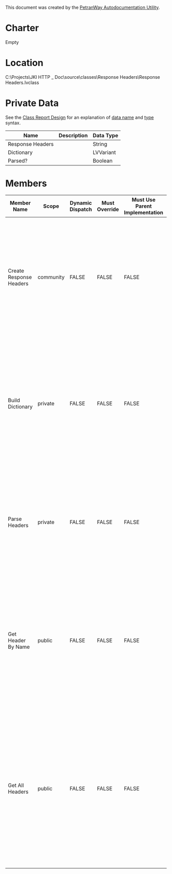 This document was created by the [PetranWay Autodocumentation Utility](https://bitbucket.org/ChrisCilino/labview-auto-documentation/src/master/).





# Charter

Empty



# Location

C:\Projects\JKI HTTP _ Doc\source\classes\Response Headers\Response Headers.lvclass



# Private Data

See the [Class Report Design](https://bitbucket.org/ChrisCilino/labview-auto-documentation/wiki/User%20Documentation/Confluence%20Report%20Printouts/Class) for an explanation of [data name](https://bitbucket.org/ChrisCilino/labview-auto-documentation/wiki/User%20Documentation/Confluence%20Report%20Printouts/Class#markdown-header-private-data-name) and [type](https://bitbucket.org/ChrisCilino/labview-auto-documentation/wiki/User%20Documentation/Confluence%20Report%20Printouts/Class#markdown-header-private-data-type) syntax.

|Name|Description|Data Type|
|-|-|-|
|Response Headers||String|
|Dictionary||LVVariant|
|Parsed?||Boolean|




# Members

|Member Name|Scope|Dynamic Dispatch|Must Override|Must Use Parent Implementation|Description \ Prototype|
|-|-|-|-|-|-|
|Create Response Headers|community|FALSE|FALSE|FALSE|<img src="https://github.com/DanielleJobe/JKI-HTTP-REST-Client.git/wiki/Developer-Resources/APIs/Images/Response-Headers-Class-Documentation/Create%20Response%20Headersc.png" alt="Create Response Headersc.png" width="370" hieght="42" />|
|| | | | ||
|| | | | ||
|Build Dictionary|private|FALSE|FALSE|FALSE|<img src="https://github.com/DanielleJobe/JKI-HTTP-REST-Client.git/wiki/Developer-Resources/APIs/Images/Response-Headers-Class-Documentation/Build%20Dictionaryc.png" alt="Build Dictionaryc.png" width="385" hieght="42" />|
|| | | | ||
|| | | | ||
|Parse Headers|private|FALSE|FALSE|FALSE|<img src="https://github.com/DanielleJobe/JKI-HTTP-REST-Client.git/wiki/Developer-Resources/APIs/Images/Response-Headers-Class-Documentation/Parse%20Headersc.png" alt="Parse Headersc.png" width="320" hieght="37" />|
|| | | | ||
|| | | | ||
|Get Header By Name|public|FALSE|FALSE|FALSE|<img src="https://github.com/DanielleJobe/JKI-HTTP-REST-Client.git/wiki/Developer-Resources/APIs/Images/Response-Headers-Class-Documentation/Get%20Header%20By%20Namec.png" alt="Get Header By Namec.png" width="385" hieght="75" />|
|| | | | |Get a HTTP response header value by name.  The VI provides the following arguments.  **Name** specifies the name of the HTTP header to get.|
|| | | | ||
|Get All Headers|public|FALSE|FALSE|FALSE|<img src="https://github.com/DanielleJobe/JKI-HTTP-REST-Client.git/wiki/Developer-Resources/APIs/Images/Response-Headers-Class-Documentation/Get%20All%20Headersc.png" alt="Get All Headersc.png" width="385" hieght="75" />|
|| | | | |Get all HTTP response hader names and corresponding values.|
|| | | | ||


